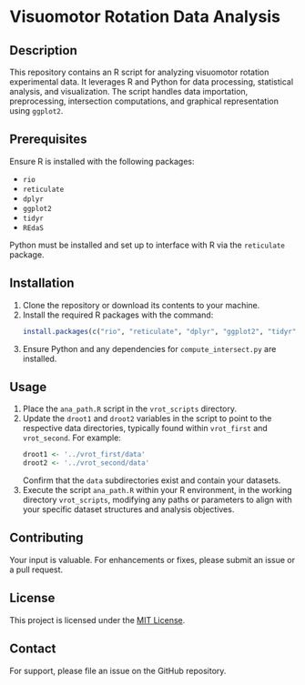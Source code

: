 # Visuomotor Rotation Data Analysis

## Description

This repository contains an R script for analyzing visuomotor rotation experimental data. It leverages R and Python for data processing, statistical analysis, and visualization. The script handles data importation, preprocessing, intersection computations, and graphical representation using `ggplot2`.

## Prerequisites

Ensure R is installed with the following packages:
- `rio`
- `reticulate`
- `dplyr`
- `ggplot2`
- `tidyr`
- `REdaS`

Python must be installed and set up to interface with R via the `reticulate` package.

## Installation

1. Clone the repository or download its contents to your machine.
2. Install the required R packages with the command: 
   ```R
   install.packages(c("rio", "reticulate", "dplyr", "ggplot2", "tidyr", "REdaS"))
   ```
3. Ensure Python and any dependencies for `compute_intersect.py` are installed.

## Usage

1. Place the `ana_path.R` script in the `vrot_scripts` directory.
2. Update the `droot1` and `droot2` variables in the script to point to the respective data directories, typically found within `vrot_first` and `vrot_second`. For example:
   ```R
   droot1 <- '../vrot_first/data'
   droot2 <- '../vrot_second/data'
   ```
   Confirm that the `data` subdirectories exist and contain your datasets.
3. Execute the script `ana_path.R` within your R environment, in the working directory `vrot_scripts`, modifying any paths or parameters to align with your specific dataset structures and analysis objectives.

## Contributing

Your input is valuable. For enhancements or fixes, please submit an issue or a pull request.

## License

This project is licensed under the [MIT License](https://opensource.org/licenses/MIT).

## Contact

For support, please file an issue on the GitHub repository.
